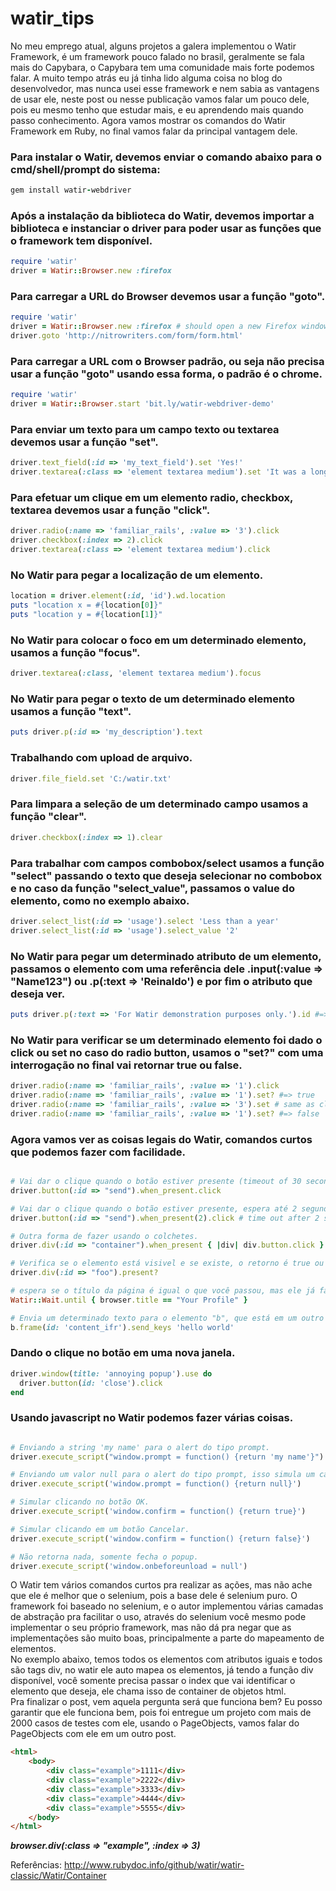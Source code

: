 # watir_tips
No meu emprego atual, alguns projetos a galera implementou o Watir Framework, é um framework pouco falado no brasil, geralmente se fala mais do Capybara, o Capybara tem uma comunidade mais forte podemos falar. A muito tempo atrás eu já tinha lido alguma coisa no blog do desenvolvedor, mas nunca usei esse framework e nem sabia as vantagens de usar ele, neste post ou nesse publicação vamos falar um pouco dele, pois eu mesmo tenho que estudar mais, e eu aprendendo mais quando passo conhecimento. Agora vamos mostrar os comandos do Watir Framework em Ruby, no final vamos falar da principal vantagem dele.

### Para instalar o Watir, devemos enviar o comando abaixo para o cmd/shell/prompt do sistema:
```ruby
gem install watir-webdriver
```

### Após a instalação da biblioteca do Watir, devemos importar a biblioteca e instanciar o driver para poder usar as funções que o framework tem disponível.
```ruby
require 'watir'
driver = Watir::Browser.new :firefox
```

### Para carregar a URL do Browser devemos usar a função "goto".
```ruby
require 'watir'
driver = Watir::Browser.new :firefox # should open a new Firefox window
driver.goto 'http://nitrowriters.com/form/form.html'
```

### Para carregar a URL com o Browser padrão, ou seja não precisa usar a função "goto" usando essa forma, o padrão é o chrome.
```ruby
require 'watir'
driver = Watir::Browser.start 'bit.ly/watir-webdriver-demo'
```

### Para enviar um texto para um campo texto ou textarea devemos usar a função "set".
```ruby
driver.text_field(:id => 'my_text_field').set 'Yes!'
driver.textarea(:class => 'element textarea medium').set 'It was a long time ago, I do not remember'
```

### Para efetuar um clique em um elemento radio, checkbox, textarea devemos usar a função "click".
```ruby
driver.radio(:name => 'familiar_rails', :value => '3').click
driver.checkbox(:index => 2).click
driver.textarea(:class => 'element textarea medium').click
```

### No Watir para pegar a localização de um elemento.
```ruby
location = driver.element(:id, 'id').wd.location
puts "location x = #{location[0]}"
puts "location y = #{location[1]}"
```

### No Watir para colocar o foco em um determinado elemento, usamos a função "focus".
```ruby
driver.textarea(:class, 'element textarea medium').focus
```

### No Watir para pegar o texto de um determinado elemento usamos a função "text".
```ruby
puts driver.p(:id => 'my_description').text
```


### Trabalhando com upload de arquivo.
```ruby
driver.file_field.set 'C:/watir.txt'
```

### Para limpara a seleção de um determinado campo usamos a função "clear".
```ruby
driver.checkbox(:index => 1).clear
```


### Para trabalhar com campos combobox/select usamos a função "select" passando o texto que deseja selecionar no combobox e no caso da função "select_value", passamos o value do elemento, como no exemplo abaixo.
```ruby
driver.select_list(:id => 'usage').select 'Less than a year'
driver.select_list(:id => 'usage').select_value '2'
```

### No Watir para pegar um determinado atributo de um elemento, passamos o elemento com uma referência dele .input(:value => "Name123") ou .p(:text => 'Reinaldo') e por fim o atributo que deseja ver.

```ruby
puts driver.p(:text => 'For Watir demonstration purposes only.').id #=> output: 'my_description'
```

### No Watir para verificar se um determinado elemento foi dado o click ou set no caso do radio button, usamos o "set?" com uma interrogação no final vai retornar true ou false.
```ruby
driver.radio(:name => 'familiar_rails', :value => '1').click
driver.radio(:name => 'familiar_rails', :value => '1').set? #=> true
driver.radio(:name => 'familiar_rails', :value => '3').set # same as click 
driver.radio(:name => 'familiar_rails', :value => '1').set? #=> false
```

### Agora vamos ver as coisas legais do Watir, comandos curtos que podemos fazer com facilidade.
```ruby

# Vai dar o clique quando o botão estiver presente (timeout of 30 seconds).
driver.button(:id => "send").when_present.click    

# Vai dar o clique quando o botão estiver presente, espera até 2 segundos, você pode determinar o tempo que deseja.
driver.button(:id => "send").when_present(2).click # time out after 2 seconds 

# Outra forma de fazer usando o colchetes.
driver.div(:id => "container").when_present { |div| div.button.click }

# Verifica se o elemento está visivel e se existe, o retorno é true ou false.
driver.div(:id => "foo").present?

# espera se o título da página é igual o que você passou, mas ele já faz a espera dinâmica.
Watir::Wait.until { browser.title == "Your Profile" }

# Envia um determinado texto para o elemento "b", que está em um outro frame, isso é feito em uma linha.
b.frame(id: 'content_ifr').send_keys 'hello world'
```

### Dando o clique no botão em uma nova janela.
```ruby
driver.window(title: 'annoying popup').use do
  driver.button(id: 'close').click
end
```

### Usando javascript no Watir podemos fazer várias coisas.
```ruby

# Enviando a string 'my name' para o alert do tipo prompt. 
driver.execute_script("window.prompt = function() {return 'my name'}")

# Enviando um valor null para o alert do tipo prompt, isso simula um cancelar. 
driver.execute_script('window.prompt = function() {return null}')

# Simular clicando no botão OK.
driver.execute_script('window.confirm = function() {return true}')

# Simular clicando em um botão Cancelar.
driver.execute_script('window.confirm = function() {return false}')

# Não retorna nada, somente fecha o popup.
driver.execute_script('window.onbeforeunload = null')
```

  O Watir tem vários comandos curtos pra realizar as ações, mas não ache que ele é melhor que o selenium, pois a base dele é selenium puro. O framework foi baseado no selenium, e o autor implementou várias camadas de abstração pra facilitar o uso, através do selenium você mesmo pode implementar o seu próprio framework, mas não dá pra negar que as implementações são muito boas, principalmente a parte do mapeamento de elementos.<br>
  No exemplo abaixo, temos todos os elementos com atributos iguais e todos são tags div, no watir ele auto mapea os elementos, já tendo a função div disponível, você somente precisa passar o index que vai identificar o elemento que deseja, ele chama isso de container de objetos html.<br>
  Pra finalizar o post, vem aquela pergunta será que funciona bem? Eu posso garantir que ele funciona bem, pois foi entregue um projeto com mais de 2000 casos de testes com ele, usando o PageObjects, vamos falar do PageObjects com ele em um outro post.

```html
<html>
    <body>
        <div class="example">1111</div>
        <div class="example">2222</div>
        <div class="example">3333</div>
        <div class="example">4444</div>
        <div class="example">5555</div>
    </body>
</html>
```
***browser.div(:class => "example", :index => 3)***


Referências:
http://www.rubydoc.info/github/watir/watir-classic/Watir/Container

